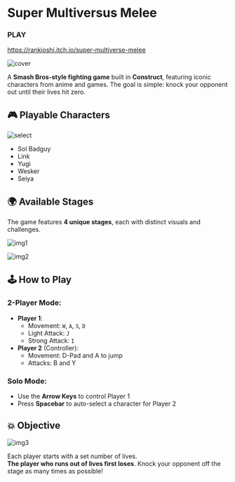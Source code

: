 # Super Multiversus Melee
### PLAY ###
https://rankioshi.itch.io/super-multiverse-melee

![cover](https://cdn.discordapp.com/attachments/1229834827721605152/1371617294878380042/gameCover.png?ex=6823c9a6&is=68227826&hm=0e011b812f489168957598060152534130089c65f4de5dee3881702aaa3a2bda&)


A **Smash Bros-style fighting game** built in **Construct**, featuring iconic characters from anime and games. The goal is simple: knock your opponent out until their lives hit zero.

## 🎮 Playable Characters

![select](https://cdn.discordapp.com/attachments/1229834827721605152/1371617921373175838/image.png?ex=6823ca3b&is=682278bb&hm=d3c552932d786b0ece8f0e45ce175a88b8892ff1c8d8d2dcfd88ff478aeb9fd3&)

- Sol Badguy  
- Link  
- Yugi  
- Wesker  
- Seiya

## 🌍 Available Stages

The game features **4 unique stages**, each with distinct visuals and challenges.

![img1](https://cdn.discordapp.com/attachments/1229834827721605152/1371618281236070450/image.png?ex=6823ca91&is=68227911&hm=7d9ffb02e744e3bb15e31691b1b7136e6c418da654bf67e904b05dd86d248174&)

![img2](https://cdn.discordapp.com/attachments/1229834827721605152/1371618570039197847/image.png?ex=6823cad6&is=68227956&hm=497fb6a0b3eac822fb322ad1ad844a46249541a399845955b5c1bfc4f68450d5&)

## 🕹️ How to Play

### 2-Player Mode:
- **Player 1**:
  - Movement: `W`, `A`, `S`, `D`
  - Light Attack: `J`
  - Strong Attack: `I`
- **Player 2** (Controller):
  - Movement: D-Pad and A to jump
  - Attacks: B and Y

### Solo Mode:
- Use the **Arrow Keys** to control Player 1
- Press **Spacebar** to auto-select a character for Player 2

## 💥 Objective

![img3](https://cdn.discordapp.com/attachments/1229834827721605152/1371619148026740808/image.png?ex=6823cb60&is=682279e0&hm=6e2a2c153e177a39e214607b7595ae75b6f5d7d788bf0d58c36329b8114b3db7&)

Each player starts with a set number of lives.  
**The player who runs out of lives first loses**. Knock your opponent off the stage as many times as possible!

